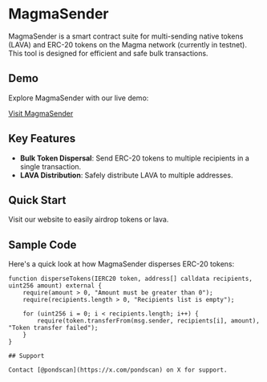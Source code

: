 # MagmaSender

MagmaSender is a smart contract suite for multi-sending native tokens (LAVA) and ERC-20 tokens on the Magma network (currently in testnet). This tool is designed for efficient and safe bulk transactions.

## Demo

Explore MagmaSender with our live demo:

[Visit MagmaSender](https://www.magmasender.com)

## Key Features

- **Bulk Token Dispersal**: Send ERC-20 tokens to multiple recipients in a single transaction.
- **LAVA Distribution**: Safely distribute LAVA to multiple addresses.

## Quick Start

Visit our website to easily airdrop tokens or lava.

## Sample Code

Here's a quick look at how MagmaSender disperses ERC-20 tokens:

```solidity
function disperseTokens(IERC20 token, address[] calldata recipients, uint256 amount) external {
    require(amount > 0, "Amount must be greater than 0");
    require(recipients.length > 0, "Recipients list is empty");

    for (uint256 i = 0; i < recipients.length; i++) {
        require(token.transferFrom(msg.sender, recipients[i], amount), "Token transfer failed");
    }
}

## Support

Contact [@pondscan](https://x.com/pondscan) on X for support.
